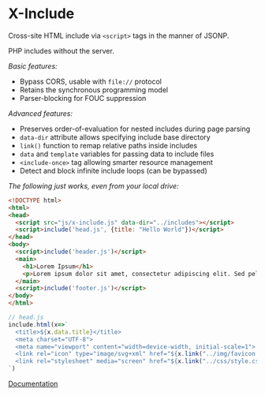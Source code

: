 # X-Include

Cross-site HTML include via `<script>` tags in the manner of JSONP.

PHP includes without the server.

*Basic features:*

- Bypass CORS, usable with `file://` protocol
- Retains the synchronous programming model
- Parser-blocking for FOUC suppression

*Advanced features:*

- Preserves order-of-evaluation for nested includes during page parsing
- `data-dir` attribute allows specifying include base directory
- `link()` function to remap relative paths inside includes
- `data` and `template` variables for passing data to include files
- `<include-once>` tag allowing smarter resource management
- Detect and block infinite include loops (can be bypassed)

*The following just works, even from your local drive:*

```html
<!DOCTYPE html>
<html>
<head>
  <script src="js/x-include.js" data-dir="../includes"></script>
  <script>include('head.js', {title: "Hello World"})</script>
</head>
<body>
  <script>include('header.js')</script>
  <main>
    <h1>Lorem Ipsum</h1>
    <p>Lorem ipsum dolor sit amet, consectetur adipiscing elit. Sed pellentesque neque vitae varius facilisis.</p>
  </main>
  <script>include('footer.js')</script>
</body>
</html>
```
```js
// head.js
include.html(x=>`
  <title>${x.data.title}</title>
  <meta charset="UTF-8">
  <meta name="viewport" content="width=device-width, initial-scale=1">
  <link rel="icon" type="image/svg+xml" href="${x.link("../img/favicon.svg")}">
  <link rel="stylesheet" media="screen" href="${x.link("../css/style.css")}">
`)
```

[Documentation](https://miragecraft.com/@/page/gFGr5LUEipdjouz1)

